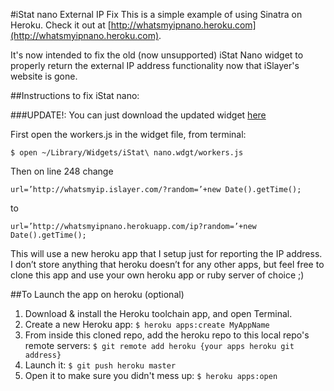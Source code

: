 #iStat nano External IP Fix
This is a simple example of using Sinatra on Heroku. Check it out at [http://whatsmyipnano.heroku.com](http://whatsmyipnano.heroku.com).

It's now intended to fix the old (now unsupported) iStat Nano widget to properly return the external IP address functionality now that iSlayer's website is gone.

##Instructions to fix iStat nano:

###UPDATE!: You can just download the updated widget [here](http://whatsmyipnano.heroku.com)

First open the workers.js in the widget file, from terminal:

    $ open ~/Library/Widgets/iStat\ nano.wdgt/workers.js

Then on line 248 change

    url=’http://whatsmyip.islayer.com/?random=’+new Date().getTime();
to

    url=’http://whatsmyipnano.herokuapp.com/ip?random=’+new Date().getTime();

This will use a new heroku app that I setup just for reporting the IP address. I don’t store anything that heroku doesn’t for any other apps, but feel free to clone this app and use your own heroku app or ruby server of choice ;)

##To Launch the app on heroku (optional)

1. Download & install the Heroku toolchain app, and open Terminal.
2. Create a new Heroku app: `$ heroku apps:create MyAppName`
3. From inside this cloned repo, add the heroku repo to this local repo's remote servers: `$ git remote add heroku {your apps heroku git address}`
4. Launch it: `$ git push heroku master`
5. Open it to make sure you didn't mess up: `$ heroku apps:open`